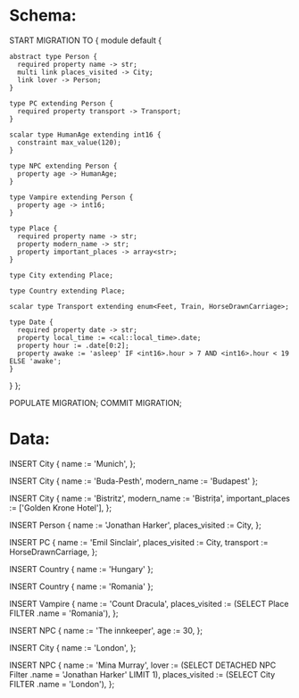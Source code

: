 # Schema:
START MIGRATION TO {
  module default {
  
    abstract type Person {
      required property name -> str;
      multi link places_visited -> City;
      link lover -> Person;
    }

    type PC extending Person {
      required property transport -> Transport;
    }

    scalar type HumanAge extending int16 {
      constraint max_value(120);
    }

    type NPC extending Person {
      property age -> HumanAge;
    }

    type Vampire extending Person {
      property age -> int16;
    }
    
    type Place {
      required property name -> str;
      property modern_name -> str;
      property important_places -> array<str>;
    }

    type City extending Place;

    type Country extending Place;

    scalar type Transport extending enum<Feet, Train, HorseDrawnCarriage>;

    type Date {
      required property date -> str;
      property local_time := <cal::local_time>.date;
      property hour := .date[0:2];
      property awake := 'asleep' IF <int16>.hour > 7 AND <int16>.hour < 19 ELSE 'awake';
    }

  }
};

POPULATE MIGRATION;
COMMIT MIGRATION;


# Data:

INSERT City {
  name := 'Munich',
};

INSERT City {
  name := 'Buda-Pesth',
  modern_name := 'Budapest'
};

INSERT City {
  name := 'Bistritz',
  modern_name := 'Bistrița',
  important_places := ['Golden Krone Hotel'],
};

INSERT Person {
  name := 'Jonathan Harker',
  places_visited := City,
};

INSERT PC {
  name := 'Emil Sinclair',
  places_visited := City,
  transport := <Transport>HorseDrawnCarriage,
};

INSERT Country {
  name := 'Hungary'
};

INSERT Country {
  name := 'Romania'
};

INSERT Vampire {
  name := 'Count Dracula',
  places_visited := (SELECT Place FILTER .name = 'Romania'),
};

INSERT NPC {
  name := 'The innkeeper',
  age := 30,
};

INSERT City {
    name := 'London',
};

INSERT NPC {
  name := 'Mina Murray',
  lover := (SELECT DETACHED NPC Filter .name = 'Jonathan Harker' LIMIT 1),
  places_visited := (SELECT City FILTER .name = 'London'),
};
